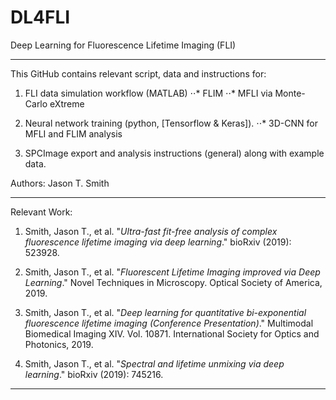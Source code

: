 # DL4FLI
Deep Learning for Fluorescence Lifetime Imaging (FLI)

--------------------------------------------------------------

This GitHub contains relevant script, data and instructions for:
1. FLI data simulation workflow (MATLAB)
⋅⋅* FLIM
⋅⋅* MFLI via Monte-Carlo eXtreme

2. Neural network training (python, [Tensorflow & Keras]).
⋅⋅* 3D-CNN for MFLI and FLIM analysis
  
3. SPCImage export and analysis instructions (general) along with example data.

Authors: Jason T. Smith

--------------------------------------------------------------

Relevant Work:

1) Smith, Jason T., et al. "_Ultra-fast fit-free analysis of complex fluorescence lifetime imaging via deep learning_." bioRxiv (2019): 523928.

2) Smith, Jason T., et al. "_Fluorescent Lifetime Imaging improved via Deep Learning_." Novel Techniques in Microscopy. Optical Society of America, 2019.

3) Smith, Jason T., et al. "_Deep learning for quantitative bi-exponential fluorescence lifetime imaging (Conference Presentation)_." Multimodal Biomedical Imaging XIV. Vol. 10871. International Society for Optics and Photonics, 2019.

4) Smith, Jason T., et al. "_Spectral and lifetime unmixing via deep learning_." bioRxiv (2019): 745216.

--------------------------------------------------------------


